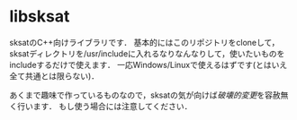 # libsksat
sksatのC++向けライブラリです．
基本的にはこのリポジトリをcloneして，sksatディレクトリを/usr/includeに入れるなりなんなりして，使いたいものをincludeするだけで使えます．
一応Windows/Linuxで使えるはずです(とはいえ全て共通とは限らない)．

あくまで趣味で作っているものなので，sksatの気が向けば*破壊的変更*を容赦無く行います．
もし使う場合には注意してください．
